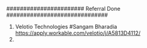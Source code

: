 ####################### Referral Done ##############################

1. Velotio Technologies #Sangam Bharadia https://apply.workable.com/velotio/j/A5813D4112/
2. 

